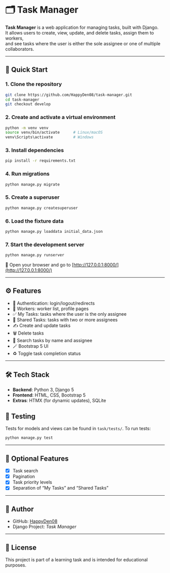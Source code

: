 # 🗂️ Task Manager

**Task Manager** is a web application for managing tasks, built with Django.  
It allows users to create, view, update, and delete tasks, assign them to workers,  
and see tasks where the user is either the sole assignee or one of multiple collaborators.

---

## 🚀 Quick Start

### 1. Clone the repository

```bash
git clone https://github.com/HappyDen08/task-manager.git
cd task-manager
git checkout develop
```

### 2. Create and activate a virtual environment

```bash
python -m venv venv
source venv/bin/activate      # Linux/macOS
venv\Scripts\activate         # Windows
```

### 3. Install dependencies

```bash
pip install -r requirements.txt
```

### 4. Run migrations

```bash
python manage.py migrate
```

### 5. Create a superuser

```bash
python manage.py createsuperuser
```

### 6. Load the fixture data

```bash
python manage.py loaddata initial_data.json
```

### 7. Start the development server

```bash
python manage.py runserver
```

📍 Open your browser and go to [http://127.0.0.1:8000/](http://127.0.0.1:8000/)

---

## ⚙️ Features

- 🔐 Authentication: login/logout/redirects
- 👷 Workers: worker list, profile pages
- ✅ My Tasks: tasks where the user is the only assignee
- 🤝 Shared Tasks: tasks with two or more assignees
- ✍️ Create and update tasks
- 🗑️ Delete tasks
- 🔎 Search tasks by name and assignee
- 🪄 Bootstrap 5 UI
- ♻️ Toggle task completion status

---

## 🛠️ Tech Stack

- **Backend**: Python 3, Django 5
- **Frontend**: HTML, CSS, Bootstrap 5
- **Extras**: HTMX (for dynamic updates), SQLite

## 🧪 Testing

Tests for models and views can be found in `task/tests/`. To run tests:

```bash
python manage.py test
```

---


## 🧩 Optional Features

- [x] Task search
- [x] Pagination
- [x] Task priority levels
- [x] Separation of “My Tasks” and “Shared Tasks”

---


## 🧠 Author

- GitHub: [HappyDen08](https://github.com/HappyDen08)
- Django Project: _Task Manager_

---

## 📜 License

This project is part of a learning task and is intended for educational purposes.
